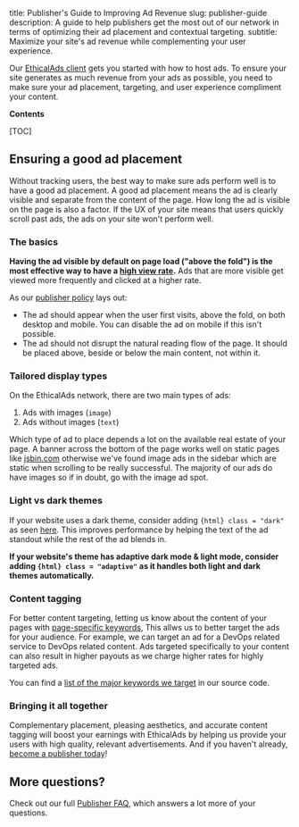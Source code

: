 title: Publisher's Guide to Improving Ad Revenue
slug: publisher-guide
description: A guide to help publishers get the most out of our network in terms of optimizing their ad placement and contextual targeting.
subtitle: Maximize your site's ad revenue while complementing your user experience.

Our [EthicalAds client](https://ethical-ad-client.readthedocs.io/en/latest/) gets you started with how to host ads.
To ensure your site generates as much revenue from your ads as possible, 
you need to make sure your ad placement, targeting, and user experience compliment your content.

**Contents**

[TOC]

## Ensuring a good ad placement

Without tracking users, the best way to make sure ads perform well is to have a good ad placement.
A good ad placement means the ad is clearly visible and separate from the content of the page.
How long the ad is visible on the page is also a factor.
If the UX of your site means that users quickly scroll past ads, the ads on your site won't perform well.

### The basics

**Having the ad visible by default on page load ("above the fold") is the most effective way to have a [high view rate](https://www.ethicalads.io/publishers/faq/#what-data-can-i-see-about-the-ads).**
Ads that are more visible get viewed more frequently and clicked at a higher rate.

As our [publisher policy]({filename}../publisher-policy.md) lays out:

- The ad should appear when the user first visits, above the fold, on both desktop and mobile.
  You can disable the ad on mobile if this isn't possible.
- The ad should not disrupt the natural reading flow of the page.
  It should be placed above, beside or below the main content, not within it.

### Tailored display types

On the EthicalAds network, there are two main types of ads:

1. Ads with images (`image`)
1. Ads without images (`text`)

Which type of ad to place depends a lot on the available real estate of your page.
A banner across the bottom of the page works well on static pages like [jsbin.com](https://jsbin.com/?html,output)
otherwise we've found image ads in the sidebar which are static when scrolling to be really successful.
The majority of our ads do have images so if in doubt, go with the image ad spot.

### Light vs dark themes

If your website uses a dark theme, consider adding `{html} class = "dark"` as seen [here](https://ethical-ad-client.readthedocs.io/en/latest/#dark-mode).
This improves performance by helping the text of the ad standout while the rest of the ad blends in.

**If your website's theme has adaptive dark mode & light mode, consider adding `{html} class = "adaptive"` as it handles both light and dark themes automatically.**

### Content tagging

For better content targeting, letting us know about the content of your pages with
[page-specific keywords](https://ethical-ad-client.readthedocs.io/en/latest/#page-specific-keywords),
This allws us to better target the ads for your audience.
For example, we can target an ad for a DevOps related service to DevOps related content.
Ads targeted specifically to your content can also result in higher payouts
as we charge higher rates for highly targeted ads.

You can find a [list of the major keywords we target](https://github.com/readthedocs/ethical-ad-server/blob/main/adserver/regiontopics.py) in our source code.

### Bringing it all together

Complementary placement, pleasing aesthetics, and accurate content tagging will
boost your earnings with EthicalAds by helping us provide your users
with high quality, relevant advertisements.
And if you haven't already, [become a publisher today](/publishers/#inbound-form)!

## More questions?

Check out our full [Publisher FAQ](../publishers/faq/),
which answers a lot more of your questions.
